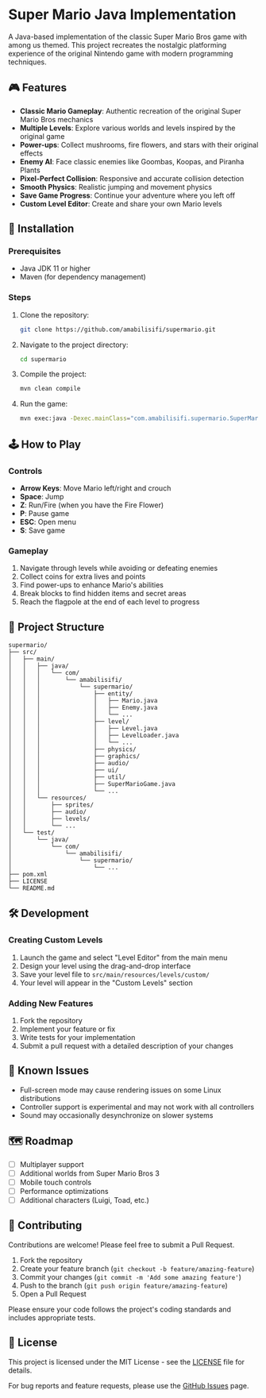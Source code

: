 # Super Mario Java Implementation

A Java-based implementation of the classic Super Mario Bros game with among us themed. This project recreates the nostalgic platforming experience of the original Nintendo game with modern programming techniques.

## 🎮 Features

- **Classic Mario Gameplay**: Authentic recreation of the original Super Mario Bros mechanics
- **Multiple Levels**: Explore various worlds and levels inspired by the original game
- **Power-ups**: Collect mushrooms, fire flowers, and stars with their original effects
- **Enemy AI**: Face classic enemies like Goombas, Koopas, and Piranha Plants
- **Pixel-Perfect Collision**: Responsive and accurate collision detection
- **Smooth Physics**: Realistic jumping and movement physics
- **Save Game Progress**: Continue your adventure where you left off
- **Custom Level Editor**: Create and share your own Mario levels

## 🔧 Installation

### Prerequisites
- Java JDK 11 or higher
- Maven (for dependency management)

### Steps
1. Clone the repository:
   ```bash
   git clone https://github.com/amabilisifi/supermario.git
   ```

2. Navigate to the project directory:
   ```bash
   cd supermario
   ```

3. Compile the project:
   ```bash
   mvn clean compile
   ```

4. Run the game:
   ```bash
   mvn exec:java -Dexec.mainClass="com.amabilisifi.supermario.SuperMarioGame"
   ```

## 🕹️ How to Play

### Controls
- **Arrow Keys**: Move Mario left/right and crouch
- **Space**: Jump
- **Z**: Run/Fire (when you have the Fire Flower)
- **P**: Pause game
- **ESC**: Open menu
- **S**: Save game

### Gameplay
1. Navigate through levels while avoiding or defeating enemies
2. Collect coins for extra lives and points
3. Find power-ups to enhance Mario's abilities
4. Break blocks to find hidden items and secret areas
5. Reach the flagpole at the end of each level to progress

## 📂 Project Structure

```
supermario/
├── src/
│   ├── main/
│   │   ├── java/
│   │   │   └── com/
│   │   │       └── amabilisifi/
│   │   │           └── supermario/
│   │   │               ├── entity/
│   │   │               │   ├── Mario.java
│   │   │               │   ├── Enemy.java
│   │   │               │   └── ...
│   │   │               ├── level/
│   │   │               │   ├── Level.java
│   │   │               │   ├── LevelLoader.java
│   │   │               │   └── ...
│   │   │               ├── physics/
│   │   │               ├── graphics/
│   │   │               ├── audio/
│   │   │               ├── ui/
│   │   │               ├── util/
│   │   │               ├── SuperMarioGame.java
│   │   │               └── ...
│   │   └── resources/
│   │       ├── sprites/
│   │       ├── audio/
│   │       ├── levels/
│   │       └── ...
│   └── test/
│       └── java/
│           └── com/
│               └── amabilisifi/
│                   └── supermario/
│                       └── ...
├── pom.xml
├── LICENSE
└── README.md
```

## 🛠️ Development

### Creating Custom Levels
1. Launch the game and select "Level Editor" from the main menu
2. Design your level using the drag-and-drop interface
3. Save your level file to `src/main/resources/levels/custom/`
4. Your level will appear in the "Custom Levels" section

### Adding New Features
1. Fork the repository
2. Implement your feature or fix
3. Write tests for your implementation
4. Submit a pull request with a detailed description of your changes

## 🐛 Known Issues

- Full-screen mode may cause rendering issues on some Linux distributions
- Controller support is experimental and may not work with all controllers
- Sound may occasionally desynchronize on slower systems

## 🗺️ Roadmap

- [ ] Multiplayer support
- [ ] Additional worlds from Super Mario Bros 3
- [ ] Mobile touch controls
- [ ] Performance optimizations
- [ ] Additional characters (Luigi, Toad, etc.)

## 🤝 Contributing

Contributions are welcome! Please feel free to submit a Pull Request.

1. Fork the repository
2. Create your feature branch (`git checkout -b feature/amazing-feature`)
3. Commit your changes (`git commit -m 'Add some amazing feature'`)
4. Push to the branch (`git push origin feature/amazing-feature`)
5. Open a Pull Request

Please ensure your code follows the project's coding standards and includes appropriate tests.

## 📝 License

This project is licensed under the MIT License - see the [LICENSE](LICENSE) file for details.


For bug reports and feature requests, please use the [GitHub Issues](https://github.com/amabilisifi/supermario/issues) page.
